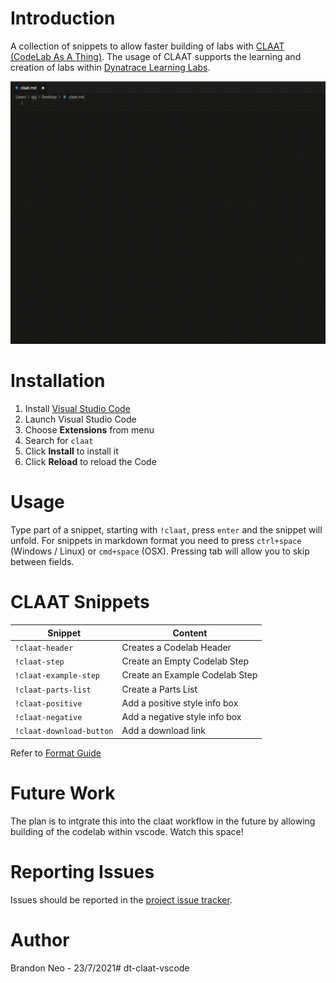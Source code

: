 # Introduction

A collection of snippets to allow faster building of labs with [CLAAT (CodeLab As A Thing)](https://github.com/googlecodelabs/tools). The usage of CLAAT supports the learning and creation of labs within [Dynatrace Learning Labs](https://dynatrace-apac.github.io/).

![Overview Preview](https://github.com/ucl-casa-ce/claat-snippets-vscode/raw/master/img/overview.gif)

# Installation

1. Install [Visual Studio Code](https://code.visualstudio.com)
2. Launch Visual Studio Code
3. Choose **Extensions** from menu
4. Search for `claat`
5. Click **Install** to install it
6. Click **Reload** to reload the Code

# Usage

Type part of a snippet, starting with `!claat`, press `enter` and the snippet will unfold. For snippets in markdown format you need to press `ctrl+space` (Windows / Linux) or `cmd+space` (OSX).  Pressing tab will allow you to skip between fields. 

# CLAAT Snippets

| Snippet | Content |
| ------- | ------- |
| `!claat-header` | Creates a Codelab Header |
| `!claat-step` | Create an Empty Codelab Step |
| `!claat-example-step` | Create an Example Codelab Step |
| `!claat-parts-list` | Create a Parts List |
| `!claat-positive` | Add a positive style info box |
| `!claat-negative` | Add a negative style info box |
| `!claat-download-button` | Add a download link |


Refer to [Format Guide](https://github.com/Dynatrace-APAC/dynatrace-apac.github.io/blob/master/workshops/README.md)

# Future Work

The plan is to intgrate this into the claat workflow in the future by allowing building of the codelab within vscode.  Watch this space!

# Reporting Issues

Issues should be reported in the [project issue tracker](https://github.com/Dynatrace-APAC/claat-for-vscode/issues).

# Author

Brandon Neo - 23/7/2021# dt-claat-vscode

